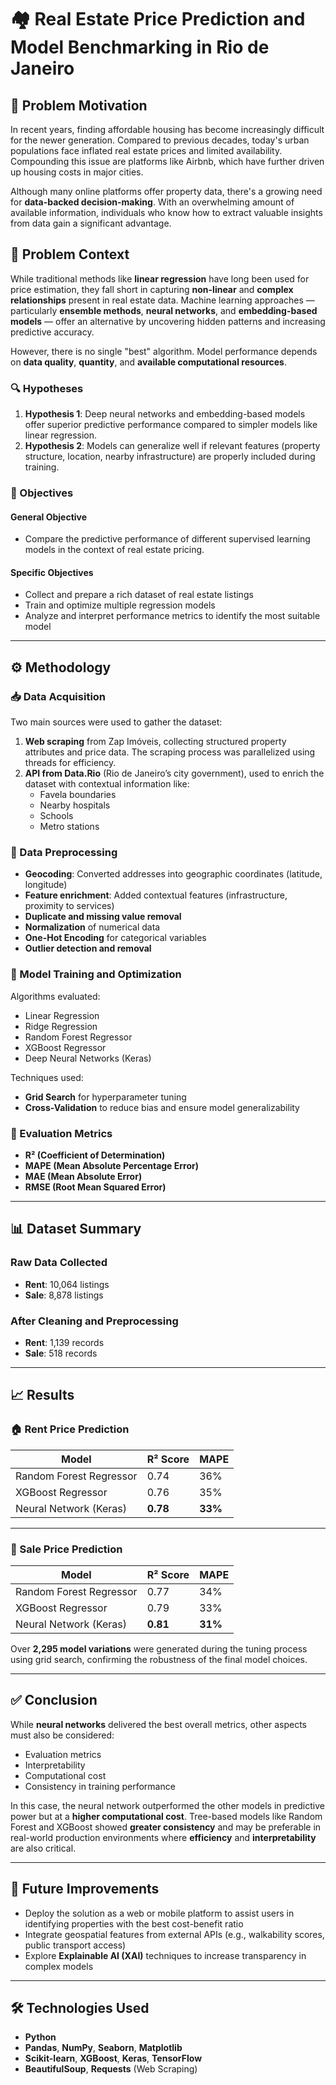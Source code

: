 # 🏘️ Real Estate Price Prediction and Model Benchmarking in Rio de Janeiro

## 📌 Problem Motivation

In recent years, finding affordable housing has become increasingly difficult for the newer generation. Compared to previous decades, today's urban populations face inflated real estate prices and limited availability. Compounding this issue are platforms like Airbnb, which have further driven up housing costs in major cities.

Although many online platforms offer property data, there's a growing need for **data-backed decision-making**. With an overwhelming amount of available information, individuals who know how to extract valuable insights from data gain a significant advantage.

## 🧠 Problem Context

While traditional methods like **linear regression** have long been used for price estimation, they fall short in capturing **non-linear** and **complex relationships** present in real estate data. Machine learning approaches — particularly **ensemble methods**, **neural networks**, and **embedding-based models** — offer an alternative by uncovering hidden patterns and increasing predictive accuracy.

However, there is no single "best" algorithm. Model performance depends on **data quality**, **quantity**, and **available computational resources**.

### 🔍 Hypotheses

1. **Hypothesis 1**: Deep neural networks and embedding-based models offer superior predictive performance compared to simpler models like linear regression.
2. **Hypothesis 2**: Models can generalize well if relevant features (property structure, location, nearby infrastructure) are properly included during training.

### 🎯 Objectives

#### General Objective
- Compare the predictive performance of different supervised learning models in the context of real estate pricing.

#### Specific Objectives
- Collect and prepare a rich dataset of real estate listings
- Train and optimize multiple regression models
- Analyze and interpret performance metrics to identify the most suitable model

---

## ⚙️ Methodology

### 📥 Data Acquisition

Two main sources were used to gather the dataset:

1. **Web scraping** from Zap Imóveis, collecting structured property attributes and price data. The scraping process was parallelized using threads for efficiency.
2. **API from Data.Rio** (Rio de Janeiro’s city government), used to enrich the dataset with contextual information like:
   - Favela boundaries
   - Nearby hospitals
   - Schools
   - Metro stations

### 🧹 Data Preprocessing

- **Geocoding**: Converted addresses into geographic coordinates (latitude, longitude)
- **Feature enrichment**: Added contextual features (infrastructure, proximity to services)
- **Duplicate and missing value removal**
- **Normalization** of numerical data
- **One-Hot Encoding** for categorical variables
- **Outlier detection and removal**

### 🤖 Model Training and Optimization

Algorithms evaluated:

- Linear Regression
- Ridge Regression
- Random Forest Regressor
- XGBoost Regressor
- Deep Neural Networks (Keras)

Techniques used:

- **Grid Search** for hyperparameter tuning
- **Cross-Validation** to reduce bias and ensure model generalizability

### 📏 Evaluation Metrics

- **R² (Coefficient of Determination)**
- **MAPE (Mean Absolute Percentage Error)**
- **MAE (Mean Absolute Error)**
- **RMSE (Root Mean Squared Error)**

---

## 📊 Dataset Summary

### Raw Data Collected

- **Rent**: 10,064 listings
- **Sale**: 8,878 listings

### After Cleaning and Preprocessing

- **Rent**: 1,139 records
- **Sale**: 518 records

---

## 📈 Results

### 🏠 Rent Price Prediction

| Model                   | R² Score | MAPE |
|-------------------------|----------|------|
| Random Forest Regressor | 0.74     | 36%  |
| XGBoost Regressor       | 0.76     | 35%  |
| Neural Network (Keras)  | **0.78** | **33%** |

---

### 🏡 Sale Price Prediction

| Model                   | R² Score | MAPE |
|-------------------------|----------|------|
| Random Forest Regressor | 0.77     | 34%  |
| XGBoost Regressor       | 0.79     | 33%  |
| Neural Network (Keras)  | **0.81** | **31%** |

Over **2,295 model variations** were generated during the tuning process using grid search, confirming the robustness of the final model choices.

---

## ✅ Conclusion

While **neural networks** delivered the best overall metrics, other aspects must also be considered:

- Evaluation metrics
- Interpretability
- Computational cost
- Consistency in training performance

In this case, the neural network outperformed the other models in predictive power but at a **higher computational cost**. Tree-based models like Random Forest and XGBoost showed **greater consistency** and may be preferable in real-world production environments where **efficiency** and **interpretability** are also critical.

---

## 🚀 Future Improvements

- Deploy the solution as a web or mobile platform to assist users in identifying properties with the best cost-benefit ratio
- Integrate geospatial features from external APIs (e.g., walkability scores, public transport access)
- Explore **Explainable AI (XAI)** techniques to increase transparency in complex models

---

## 🛠️ Technologies Used

- **Python**
- **Pandas**, **NumPy**, **Seaborn**, **Matplotlib**
- **Scikit-learn**, **XGBoost**, **Keras**, **TensorFlow**
- **BeautifulSoup**, **Requests** (Web Scraping)
